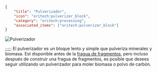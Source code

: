 ```json
{
	"title": "Pulverizador",
	"icon": "oritech:pulverizer_block",
	"category": "oritech:processing",
	"associated_items": ["oritech:pulverizer_block"]
}
```

![Pulverizador](oritech:textures/book/pulverizer.png,fit)

;;;;;
El pulverizador es un bloque lento y simple que pulveriza minerales y biomasa. Est disponible antes de la [fragua de fragmentos](^oritech:processing/fragment_forge), pero incluso después de construir una fragua de fragmentos, es posible que desees seguir utilizando un pulverizador para moler biomasa o polvo de carbón.
